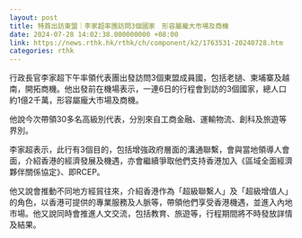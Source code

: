 ```yaml
---
layout: post
title: 特首出訪東盟｜李家超率團訪問3個國家　形容屬龐大市場及商機
date: 2024-07-28 14:02:38.000000000 +08:00
link: https://news.rthk.hk/rthk/ch/component/k2/1763531-20240728.htm
categories: rthk
---
```


行政長官李家超下午率領代表團出發訪問3個東盟成員國，包括老撾、柬埔寨及越南，開拓商機。他出發前在機場表示，一連6日的行程會到訪的3個國家，總人口約1億2千萬，形容屬龐大市場及商機。

他說今次帶領30多名高級別代表，分別來自工商金融、運輸物流、創科及旅遊等界別。

李家超表示，此行有3個目的，包括增強政府層面的溝通聯繫，會與當地領導人會面，介紹香港的經濟發展及機遇，亦會繼續爭取他們支持香港加入《區域全面經濟夥伴關係協定》、即RCEP。

他又說會推動不同地方經貿往來，介紹香港作為「超級聯繫人」及「超級增值人」的角色，以香港可提供的專業服務及人脈等，帶領他們享受香港機遇，並進入內地市場。他又說同時會推進人文交流，包括教育、旅遊等，行程期間將不時發放詳情及結果。
